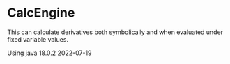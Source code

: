 # CalcEngine

This can calculate derivatives both symbolically and when evaluated under fixed variable values.

Using java 18.0.2 2022-07-19
